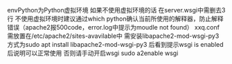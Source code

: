 envPython为Python虚拟环境
如果不使用虚拟环境的话
在server.wsgi中需删去3行
不使用虚拟环境时建议通过which python确认当前所使用的解释器，防止解释错误（apache2报500code，error.log中提示为moudle not found）
xxq.conf需放置在/etc/apache2/sites-avavilable中
需安装libapache2-mod-wsgi-py3
方式为sudo apt install libapache2-mod-wsgi-py3
后看到提示wsgi is enabled后说明可以正常使用
否则请手动开启wsgi
sudo a2enable wsgi
